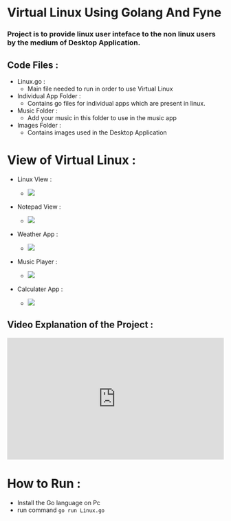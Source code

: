 # Virtual Linux Using Golang And Fyne

### Project is to provide linux user inteface to the non linux users by the medium of Desktop Application.


## Code Files :
*   Linux.go : 
    * Main file needed to run in order to use Virtual Linux
*  Individual App Folder :
    * Contains go files for individual apps which are present in linux.
* Music Folder :
    * Add your music in this folder to use in the music app
* Images Folder :
    * Contains images used in the Desktop Application
# View of Virtual Linux :
*   Linux View :
    * <img src="../images/view1.jpg">

*   Notepad View :
    * <img src="../images/notepadview.jpg">
*   Weather App :
    * <img src="../images/weatherView.jpg">
*   Music Player :
    * <img src="../images/musicView.jpg">
*   Calculater App :
    * <img src="../images/calculator.jpg">

## Video Explanation of the Project :
<iframe src="https://www.linkedin.com/embed/feed/update/urn:li:ugcPost:6860091484440444928?compact=1" height="284" width="504" frameborder="0" allowfullscreen="" title="Embedded post"></iframe>


# How to Run  :
* Install the Go language on Pc
* run command   ```go run Linux.go```
